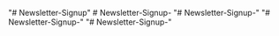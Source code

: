 "# Newsletter-Signup" 
#   N e w s l e t t e r - S i g n u p -  
 "# Newsletter-Signup-" 
"# Newsletter-Signup-" 
"# Newsletter-Signup-" 
